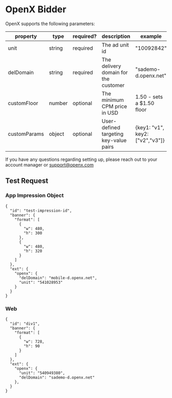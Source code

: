 # OpenX Bidder

OpenX supports the following parameters:

| property | type | required? | description | example |
|----------|------|-----------|-------------|---------|
| unit | string | required | The ad unit id | "10092842" |
| delDomain | string | required | The delivery domain for the customer | "sademo-d.openx.net" |
| customFloor | number | optional | The minimum CPM price in USD | 1.50 - sets a $1.50 floor |
| customParams | object | optional | User-defined targeting key-value pairs | {key1: "v1", key2: ["v2","v3"]} |

If you have any questions regarding setting up, please reach out to your account manager or 
<support@openx.com>

## Test Request

### App Impression Object
```
{
  "id": "test-impression-id",
  "banner": {
    "format": [
      {
        "w": 480,
        "h": 300
      },
      {
        "w": 480,
        "h": 320
      }
    ]
  },
  "ext": {
    "openx": {
      "delDomain": "mobile-d.openx.net",
      "unit": "541028953"
    }
  }
}
```


### Web
```
{
  "id": "div1",
  "banner": {
    "format": [
      {
        "w": 728,
        "h": 90
      }
    ]
  },
  "ext": {
    "openx": {
      "unit": "540949380",
      "delDomain": "sademo-d.openx.net"
    },
  }
}
```